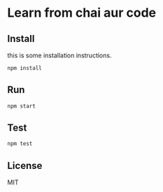 # Learn from chai aur code

## Install

this is some installation instructions.

```bash
npm install
```

## Run
```bash
npm start
```

## Test
```bash
npm test
```

## License

MIT
